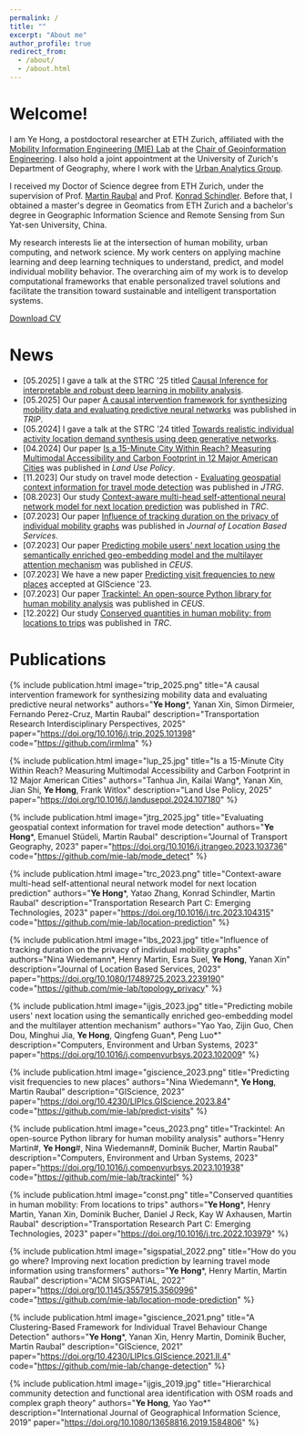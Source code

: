 ```yaml
---
permalink: /
title: ""
excerpt: "About me"
author_profile: true
redirect_from: 
  - /about/
  - /about.html
---
```


Welcome!
======

I am Ye Hong, a postdoctoral researcher at ETH Zurich, affiliated with the [Mobility Information Engineering (MIE) Lab](http://mie-lab.ethz.ch/) at the [Chair of Geoinformation Engineering](https://gis.ethz.ch/en/). I also hold a joint appointment at the University of Zurich's Department of Geography, where I work with the [Urban Analytics Group](https://www.geo.uzh.ch/en/units/una.html).

I received my Doctor of Science degree from ETH Zurich, under the supervision of Prof. [Martin Raubal](https://www.raubal.ethz.ch/) and Prof. [Konrad Schindler](https://igp.ethz.ch/personen/person-detail.html?persid=143986). Before that, I obtained a master's degree in Geomatics from ETH Zurich and a bachelor's degree in Geographic Information Science and Remote Sensing from Sun Yat-sen University, China.

My research interests lie at the intersection of human mobility, urban computing, and network science. My work centers on applying machine learning and deep learning techniques to understand, predict, and model individual mobility behavior. The overarching aim of my work is to develop computational frameworks that enable personalized travel solutions and facilitate the transition toward sustainable and intelligent transportation systems.


[Download CV](/files/cv-yehong.pdf)

News
====
* [05.2025] I gave a talk at the STRC '25 titled [Causal Inference for interpretable and robust deep learning in mobility analysis](https://doi.org/10.3929/ethz-b-000744423).
* [05.2025] Our paper [A causal intervention framework for synthesizing mobility data and evaluating predictive neural networks](https://doi.org/10.1016/j.trip.2025.101398) was published in *TRIP*. 
* [05.2024] I gave a talk at the STRC '24 titled [Towards realistic individual activity location demand synthesis using deep generative networks](https://doi.org/10.3929/ethz-b-000683550).
* [04.2024] Our paper [Is a 15-Minute City Within Reach? Measuring Multimodal Accessibility and Carbon Footprint in 12 Major American Cities](https://doi.org/10.1016/j.landusepol.2024.107180) was published in *Land Use Policy*. 
* [11.2023] Our study on travel mode detection - [Evaluating geospatial context information for travel mode detection](https://doi.org/10.1016/j.jtrangeo.2023.103736) was published in *JTRG*. 
* [08.2023] Our study [Context-aware multi-head self-attentional neural network model for next location prediction](https://doi.org/10.1016/j.trc.2023.104315) was published in *TRC*. 
* [07.2023] Our paper [Influence of tracking duration on the privacy of individual mobility graphs](https://doi.org/10.1080/17489725.2023.2239190) was published in *Journal of Location Based Services*. 
* [07.2023] Our paper [Predicting mobile users' next location using the semantically enriched geo-embedding model and the multilayer attention mechanism](https://doi.org/10.1016/j.compenvurbsys.2023.102009) was published in *CEUS*. 
* [07.2023] We have a new paper [Predicting visit frequencies to new places](https://doi.org/10.4230/LIPIcs.GIScience.2023.84) accepted at GIScience '23.
* [07.2023] Our paper [Trackintel: An open-source Python library for human mobility analysis](https://doi.org/10.1016/j.compenvurbsys.2023.101938) was published in *CEUS*. 
* [12.2022] Our study [Conserved quantities in human mobility: from locations to trips](https://doi.org/10.1016/j.trc.2022.103979) was published in *TRC*. 


Publications
============

{% include publication.html
   image="trip_2025.png"
   title="A causal intervention framework for synthesizing mobility data and evaluating predictive neural networks"
   authors="<strong>Ye Hong</strong>*, Yanan Xin, Simon Dirmeier, Fernando Perez-Cruz, Martin Raubal"
   description="Transportation Research Interdisciplinary Perspectives, 2025"
   paper="https://doi.org/10.1016/j.trip.2025.101398"
   code="https://github.com/irmlma"
%}


{% include publication.html
   image="lup_25.jpg"
   title="Is a 15-Minute City Within Reach? Measuring Multimodal Accessibility and Carbon Footprint in 12 Major American Cities"
   authors="Tanhua Jin, Kailai Wang*, Yanan Xin, Jian Shi, <strong>Ye Hong</strong>, Frank Witlox"
   description="Land Use Policy, 2025"
   paper="https://doi.org/10.1016/j.landusepol.2024.107180"
%}

{% include publication.html
   image="jtrg_2025.jpg"
   title="Evaluating geospatial context information for travel mode detection"
   authors="<strong>Ye Hong</strong>*, Emanuel Stüdeli, Martin Raubal"
   description="Journal of Transport Geography, 2023"
   paper="https://doi.org/10.1016/j.jtrangeo.2023.103736"
   code="https://github.com/mie-lab/mode_detect"
%}

{% include publication.html
   image="trc_2023.png"
   title="Context-aware multi-head self-attentional neural network model for next location prediction"
   authors="<strong>Ye Hong</strong>*, Yatao Zhang, Konrad Schindler, Martin Raubal"
   description="Transportation Research Part C: Emerging Technologies, 2023"
   paper="https://doi.org/10.1016/j.trc.2023.104315"
   code="https://github.com/mie-lab/location-prediction"
%}


{% include publication.html
   image="lbs_2023.jpg"
   title="Influence of tracking duration on the privacy of individual mobility graphs"
   authors="Nina Wiedemann*, Henry Martin, Esra Suel, <strong>Ye Hong</strong>, Yanan Xin"
   description="Journal of Location Based Services, 2023"
   paper="https://doi.org/10.1080/17489725.2023.2239190"
   code="https://github.com/mie-lab/topology_privacy"
%}

{% include publication.html
   image="ijgis_2023.jpg"
   title="Predicting mobile users' next location using the semantically enriched geo-embedding model and the multilayer attention mechanism"
   authors="Yao Yao, Zijin Guo, Chen Dou, Minghui Jia, <strong>Ye Hong</strong>, Qingfeng Guan*, Peng Luo*"
   description="Computers, Environment and Urban Systems, 2023"
   paper="https://doi.org/10.1016/j.compenvurbsys.2023.102009"
%}

{% include publication.html
   image="giscience_2023.png"
   title="Predicting visit frequencies to new places"
   authors="Nina Wiedemann*, <strong>Ye Hong</strong>, Martin Raubal"
   description="GIScience, 2023"
   paper="https://doi.org/10.4230/LIPIcs.GIScience.2023.84"
   code="https://github.com/mie-lab/predict-visits"
%}

{% include publication.html
   image="ceus_2023.png"
   title="Trackintel: An open-source Python library for human mobility analysis"
   authors="Henry Martin#, <strong>Ye Hong</strong>#, Nina Wiedemann#, Dominik Bucher, Martin Raubal"
   description="Computers, Environment and Urban Systems, 2023"
   paper="https://doi.org/10.1016/j.compenvurbsys.2023.101938"
   code="https://github.com/mie-lab/trackintel"
%}

{% include publication.html
   image="const.png"
   title="Conserved quantities in human mobility: From locations to trips"
   authors="<strong>Ye Hong</strong>*, Henry Martin, Yanan Xin, Dominik Bucher, Daniel J Reck, Kay W Axhausen, Martin Raubal"
   description="Transportation Research Part C: Emerging Technologies, 2023"
   paper="https://doi.org/10.1016/j.trc.2022.103979"
%}


{% include publication.html
   image="sigspatial_2022.png"
   title="How do you go where? Improving next location prediction by learning travel mode information using transformers"
   authors="<strong>Ye Hong</strong>*, Henry Martin, Martin Raubal"
   description="ACM SIGSPATIAL, 2022"
   paper="https://doi.org/10.1145/3557915.3560996"
   code="https://github.com/mie-lab/location-mode-prediction"
%}

{% include publication.html
   image="giscience_2021.png"
   title="A Clustering-Based Framework for Individual Travel Behaviour Change Detection"
   authors="<strong>Ye Hong</strong>*, Yanan Xin, Henry Martin, Dominik Bucher, Martin Raubal"
   description="GIScience, 2021"
   paper="https://doi.org/10.4230/LIPIcs.GIScience.2021.II.4"
   code="https://github.com/mie-lab/change-detection"
%}

{% include publication.html
   image="ijgis_2019.jpg"
   title="Hierarchical community detection and functional area identification with OSM roads and complex graph theory"
   authors="<strong>Ye Hong</strong>, Yao Yao*"
   description="International Journal of Geographical Information Science, 2019"
   paper="https://doi.org/10.1080/13658816.2019.1584806"
%}